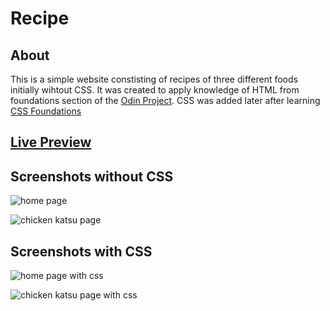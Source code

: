 # Recipe

## About

This is a simple website constisting of recipes of three different foods initially wihtout CSS. It was created to apply knowledge of HTML from foundations section of the [Odin Project](https://www.theodinproject.com/lessons/foundations-recipes). CSS was added later after learning [CSS Foundations](https://www.theodinproject.com/lessons/foundations-css-foundations)

## [Live Preview](https://unpublished3.github.io/recipe/)

## Screenshots without CSS

![home page](./.screenshots/home.png?raw=true)

![chicken katsu page](./.screenshots/katsu.png?raw=true)

## Screenshots with CSS

![home page with css](./.screenshots/home-css.png?raw=true)

![chicken katsu page with css](./.screenshots/katsu-css.png?raw=true)
